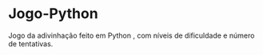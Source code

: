 # Jogo-Python
Jogo da adivinhação feito em Python , com níveis de dificuldade e número de tentativas.
